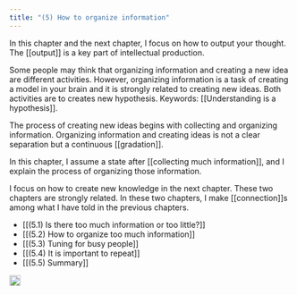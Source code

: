 ```yaml
---
title: "(5) How to organize information"
---
```


In this chapter and the next chapter, I focus on how to output your thought. The [[output]] is a key part of intellectual production.

Some people may think that organizing information and creating a new idea are different activities. However, organizing information is a task of creating a model in your brain and it is strongly related to creating new ideas. Both activities are to creates new hypothesis. Keywords: [[Understanding is a hypothesis]].

The process of creating new ideas begins with collecting and organizing information. Organizing information and creating ideas is not a clear separation but a continuous [[gradation]].

In this chapter, I assume a state after [[collecting much information]], and I explain the process of organizing those information.

I focus on how to create new knowledge in the next chapter. These two chapters are strongly related. In these two chapters, I make [[connection]]s among what I have told in the previous chapters.

- [[(5.1) Is there too much information or too little?]]
- [[(5.2) How to organize too much information]]
- [[(5.3) Tuning for busy people]]
- [[(5.4) It is important to repeat]]
- [[(5.5) Summary]]

<img src='https://scrapbox.io/api/pages/nishio/en/icon' alt='en.icon' height="19.5"/>